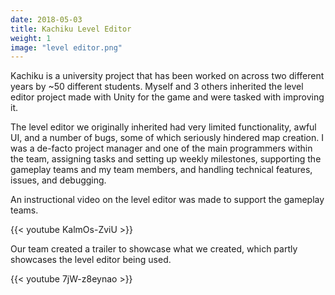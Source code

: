 ```yaml
---
date: 2018-05-03
title: Kachiku Level Editor
weight: 1
image: "level editor.png"
---
```


Kachiku is a university project that has been worked on across two different years by ~50 different students. Myself and 3 others inherited the level editor project made with Unity for the game and were tasked with improving it.

<!--more-->

The level editor we originally inherited had very limited functionality, awful UI, and a number of bugs, some of which seriously hindered map creation. I was a de-facto project manager and one of the main programmers within the team, assigning tasks and setting up weekly milestones, supporting the gameplay teams and my team members, and handling technical features, issues, and debugging.

An instructional video on the level editor was made to support the gameplay teams.

{{< youtube KalmOs-ZviU >}}

Our team created a trailer to showcase what we created, which partly showcases the level editor being used.

{{< youtube 7jW-z8eynao >}}
